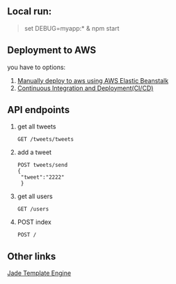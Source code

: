 ## Local run:
>set DEBUG=myapp:* & npm start

## Deployment to AWS
you have to options:
1. [Manually deploy to aws using AWS Elastic Beanstalk](https://www.honeybadger.io/blog/node-elastic-beanstalk#step-3-manual-deployment)
2. [Continuous Integration and Deployment(CI/CD)](https://www.honeybadger.io/blog/node-elastic-beanstalk#continuous-integration-and-deployment-ci-cd)

## API endpoints
1. get all tweets
   ```
   GET /tweets/tweets
   ```
2. add a tweet
   ```
   POST tweets/send
   {
    "tweet":"2222"
    }
    ```
3. get all users
    ```
    GET /users
    ```
4. POST index
    ``` 
    POST / 
    ```
## Other links
[Jade Template Engine](https://www.tutorialsteacher.com/nodejs/jade-template-engine)
